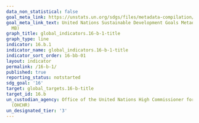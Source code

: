 ```yaml
---
data_non_statistical: false
goal_meta_link: https://unstats.un.org/sdgs/files/metadata-compilation/Metadata-Goal-10.pdf
goal_meta_link_text: United Nations Sustainable Development Goals Metadata (PDF 4.0
  MB)
graph_title: global_indicators.16-b-1-title
graph_type: line
indicator: 16.b.1
indicator_name: global_indicators.16-b-1-title
indicator_sort_order: 16-bb-01
layout: indicator
permalink: /16-b-1/
published: true
reporting_status: notstarted
sdg_goal: '16'
target: global_targets.16-b-title
target_id: 16.b
un_custodian_agency: Office of the United Nations High Commissioner for Human Rights
  (OHCHR)
un_designated_tier: '3'
---
```


